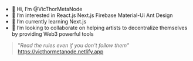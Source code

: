 - 👋 Hi, I’m @VicThorMetaNode
- 👀 I’m interested in React.js Next.js Firebase Material-Ui Ant Design 
- 🌱 I’m currently learning Next.js
- 💞️ I’m looking to collaborate on helping artists to decentralize themselves by providing Web3 powerful tools
> "*Read the rules even if you don't follow them"*
https://victhormetanode.netlify.app

